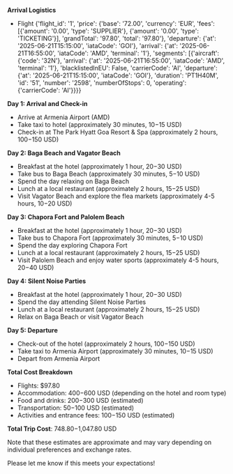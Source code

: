 **Arrival Logistics**

* Flight {'flight_id': '1', 'price': {'base': '72.00', 'currency': 'EUR', 'fees': [{'amount': '0.00', 'type': 'SUPPLIER'}, {'amount': '0.00', 'type': 'TICKETING'}], 'grandTotal': '97.80', 'total': '97.80'}, 'departure': {'at': '2025-06-21T15:15:00', 'iataCode': 'GOI'}, 'arrival': {'at': '2025-06-21T16:55:00', 'iataCode': 'AMD', 'terminal': '1'}, 'segments': [{'aircraft': {'code': '32N'}, 'arrival': {'at': '2025-06-21T16:55:00', 'iataCode': 'AMD', 'terminal': '1'}, 'blacklistedInEU': False, 'carrierCode': 'AI', 'departure': {'at': '2025-06-21T15:15:00', 'iataCode': 'GOI'}, 'duration': 'PT1H40M', 'id': '51', 'number': '2598', 'numberOfStops': 0, 'operating': {'carrierCode': 'AI'}}}}

**Day 1: Arrival and Check-in**

* Arrive at Armenia Airport (AMD)
* Take taxi to hotel (approximately 30 minutes, $10-$15 USD)
* Check-in at The Park Hyatt Goa Resort & Spa (approximately 2 hours, $100-$150 USD)

**Day 2: Baga Beach and Vagator Beach**

* Breakfast at the hotel (approximately 1 hour, $20-$30 USD)
* Take bus to Baga Beach (approximately 30 minutes, $5-$10 USD)
* Spend the day relaxing on Baga Beach
* Lunch at a local restaurant (approximately 2 hours, $15-$25 USD)
* Visit Vagator Beach and explore the flea markets (approximately 4-5 hours, $10-$20 USD)

**Day 3: Chapora Fort and Palolem Beach**

* Breakfast at the hotel (approximately 1 hour, $20-$30 USD)
* Take bus to Chapora Fort (approximately 30 minutes, $5-$10 USD)
* Spend the day exploring Chapora Fort
* Lunch at a local restaurant (approximately 2 hours, $15-$25 USD)
* Visit Palolem Beach and enjoy water sports (approximately 4-5 hours, $20-$40 USD)

**Day 4: Silent Noise Parties**

* Breakfast at the hotel (approximately 1 hour, $20-$30 USD)
* Spend the day attending Silent Noise Parties
* Lunch at a local restaurant (approximately 2 hours, $15-$25 USD)
* Relax on Baga Beach or visit Vagator Beach

**Day 5: Departure**

* Check-out of the hotel (approximately 2 hours, $100-$150 USD)
* Take taxi to Armenia Airport (approximately 30 minutes, $10-$15 USD)
* Depart from Armenia Airport

**Total Cost Breakdown**

* Flights: $97.80
* Accommodation: $400-$600 USD (depending on the hotel and room type)
* Food and drinks: $200-$300 USD (estimated)
* Transportation: $50-$100 USD (estimated)
* Activities and entrance fees: $100-$150 USD (estimated)

**Total Trip Cost**: $748.80-$1,047.80 USD

Note that these estimates are approximate and may vary depending on individual preferences and exchange rates.

Please let me know if this meets your expectations!
